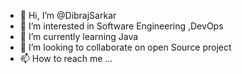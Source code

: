 - 👋 Hi, I’m @DibrajSarkar
- 👀 I’m interested in Software Engineering ,DevOps
- 🌱 I’m currently learning Java
- 💞️ I’m looking to collaborate on open Source project
- 📫 How to reach me ...

<!---
DibrajSarkar/DibrajSarkar is a ✨ special ✨ repository because its `README.md` (this file) appears on your GitHub profile.
You can click the Preview link to take a look at your changes.
--->
